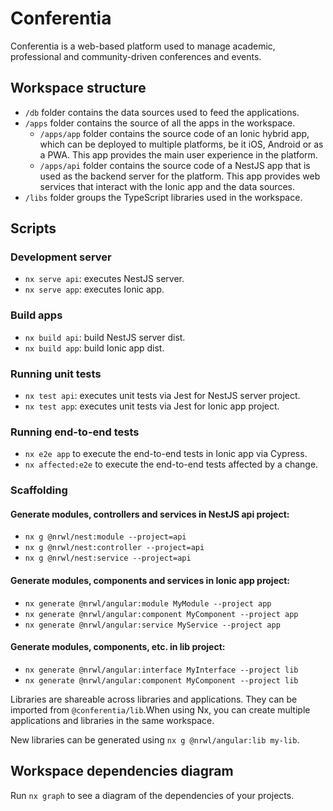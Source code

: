 # Conferentia

Conferentia is a web-based platform used to manage academic, professional and community-driven conferences and events.

## Workspace structure

- `/db` folder contains the data sources used to feed the applications.
- `/apps` folder contains the source of all the apps in the workspace.
  - `/apps/app` folder contains the source code of an Ionic hybrid app, which can be deployed to multiple platforms, be it iOS, Android or as a PWA. This app provides the main user experience in the platform.
  - `/apps/api` folder contains the source code of a NestJS app that is used as the backend server for the platform. This app provides web services that interact with the Ionic app and the data sources.
- `/libs` folder groups the TypeScript libraries used in the workspace.

## Scripts

### Development server

- `nx serve api`: executes NestJS server.
- `nx serve app`: executes Ionic app.

### Build apps

- `nx build api`: build NestJS server dist.
- `nx build app`: build Ionic app dist.

### Running unit tests

- `nx test api`: executes unit tests via Jest for NestJS server project.
- `nx test app`: executes unit tests via Jest for Ionic app project.

### Running end-to-end tests

- `nx e2e app` to execute the end-to-end tests in Ionic app via Cypress.
- `nx affected:e2e` to execute the end-to-end tests affected by a change.

### Scaffolding

#### Generate modules, controllers and services in NestJS api project:

- `nx g @nrwl/nest:module --project=api`
- `nx g @nrwl/nest:controller --project=api`
- `nx g @nrwl/nest:service --project=api`

#### Generate modules, components and services in Ionic app project:

- `nx generate @nrwl/angular:module MyModule --project app`
- `nx generate @nrwl/angular:component MyComponent --project app`
- `nx generate @nrwl/angular:service MyService --project app`

#### Generate modules, components, etc. in lib project:

- `nx generate @nrwl/angular:interface MyInterface --project lib`
- `nx generate @nrwl/angular:component MyComponent --project lib`

Libraries are shareable across libraries and applications. They can be imported from `@conferentia/lib`.When using Nx, you can create multiple applications and libraries in the same workspace.

New libraries can be generated using `nx g @nrwl/angular:lib my-lib`.

## Workspace dependencies diagram

Run `nx graph` to see a diagram of the dependencies of your projects.
